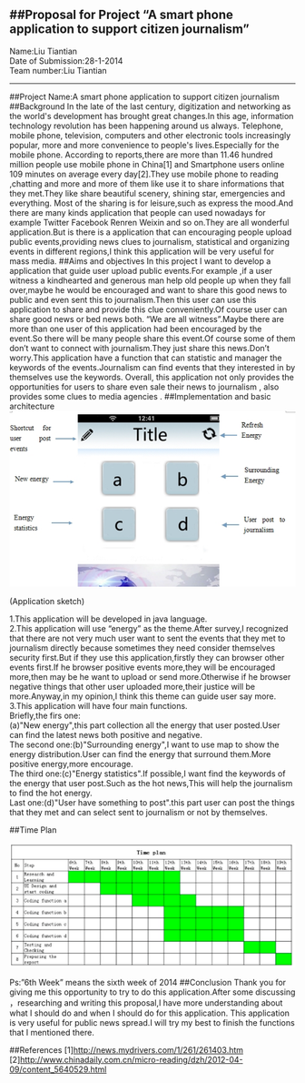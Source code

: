 ##Proposal for Project “A smart phone application to support citizen journalism”
---
Name:Liu Tiantian  
Date of Submission:28-1-2014  
Team number:Liu Tiantian

---
##Project Name:A smart phone application to support citizen journalism  
##Background 
In the late of the last century, digitization and networking as the world's development has brought great changes.In this age, information technology revolution has been happening around us always. Telephone, mobile phone, television, computers and other electronic tools increasingly popular, more and more convenience to people's lives.Especially for the mobile phone.
According to reports,there are more than 11.46 hundred million people use mobile phone in China[1] and Smartphone users online 109 minutes on average every day[2].They use mobile phone to reading ,chatting and more and more of them like use it to share informations that they met.They like share beautiful scenery, shining star, emergencies and everything.
Most of the sharing is for leisure,such as express the mood.And there are many kinds application that people can used nowadays for example Twitter Facebook Renren Weixin and so on.They are all wonderful application.But is there is a application that can encouraging people upload public events,providing news clues to journalism, statistical and organizing events in different regions,I think this application will be very useful for mass media.
##Aims and objectives
In this project I want to develop a application that guide user upload public events.For example ,if a user witness a kindhearted and generous man help old people up when they fall over,maybe he would be encouraged and want to share this good news to public and even sent this to journalism.Then this user can use this application to share and provide this clue conveniently.Of course user can share good news or bed news both.
“We are all witness”.Maybe there are more than one user of this application had been encouraged by the event.So there will be many people share this event.Of course some of them don’t want to connect with journalism.They just share this news.Don’t worry.This application have a function that can statistic and manager the keywords of the events.Journalism can find events that they interested in by themselves use the keywords.
Overall, this application not only provides the opportunities for users to share even sale their news to journalism , also provides some clues to media agencies .
##Implementation and basic architecture
![image](https://raw.githubusercontent.com/Nirvana-icy/AllysonPower/master/proposal/doc_1395577217513671224.files_image0.jpg)  
  
(Application sketch)
       
1.This application will be developed in java language.  
2.This application will use “energy” as the theme.After survey,I recognized that there are not very much user want to sent the events that they met to journalism directly because sometimes they need consider themselves security first.But if they use this application,firstly they can browser other events first.If he browser positive events more,they will be encouraged more,then may be he want to upload or send more.Otherwise if he browser negative things that other user uploaded more,their justice will be more.Anyway,in my opinion,I think this theme can guide user say more.  
3.This application will have four main functions.  
Briefly,the firs one:  
(a)"New energy",this part collection all the energy that user posted.User can find the latest news both positive and negative.  
The second one:(b)"Surrounding energy",I want to use map to show the energy distribution.User can find the energy that surround them.More positive energy,more encourage.  
The third one:(c)"Energy statistics".If possible,I want find the keywords of the energy that user post.Such as the hot news,This will help the journalism to find the hot energy.  
Last one:(d)"User have something to post".this part user can post the things that they met and can select sent to journalism or not by themselves.

##Time Plan
  
![image](https://raw.githubusercontent.com/Nirvana-icy/AllysonPower/master/proposal/屏幕快照%202014-03-23%20下午11.22.09.png)  

Ps:”6th Week” means the sixth week of 2014
##Conclusion
Thank you for giving me this opportunity to try to do this application.After some discussing ，researching and writing this proposal,I have more understanding about what I should do and when I should do for this application.
This application is very useful for public news spread.I will try my best to finish the functions that I mentioned there.

##References
[1]http://news.mydrivers.com/1/261/261403.htm
[2]http://www.chinadaily.com.cn/micro-reading/dzh/2012-04-09/content_5640529.html